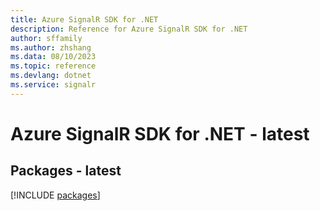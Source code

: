 ```yaml
---
title: Azure SignalR SDK for .NET
description: Reference for Azure SignalR SDK for .NET
author: sffamily
ms.author: zhshang
ms.data: 08/10/2023
ms.topic: reference
ms.devlang: dotnet
ms.service: signalr
---
```

# Azure SignalR SDK for .NET - latest
## Packages - latest
[!INCLUDE [packages](signalr-index.md)]